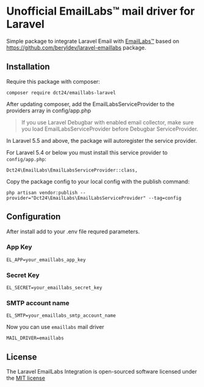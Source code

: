 # Unofficial EmailLabs&trade; mail driver for Laravel
  Simple package to integrate Laravel Email with [EmailLabs&trade;](http://emaillabs.io) 
  based on https://github.com/beryldev/laravel-emaillabs package.


## Installation

Require this package with composer:

```
composer require dct24/emaillabs-laravel
```

After updating composer, add the EmailLabsServiceProvider to the providers array in config/app.php
> If you use Laravel Debugbar with enabled email collector, make sure you load EmailLabsServiceProvider before Debugbar ServiceProvider.



In Laravel 5.5 and above, the package will autoregister the service provider. 


For Laravel 5.4 or below you must install this service provider to `config/app.php`:

```
Dct24\EmailLabs\EmailLabsServiceProvider::class,
```

Copy the package config to your local config with the publish command:

```
php artisan vendor:publish --provider="Dct24\EmailLabs\EmailLabsServiceProvider" --tag=config
```

## Configuration

After install add to your .env file requred parameters.

### App Key

```
EL_APP=your_emaillabs_app_key
```

### Secret Key

```
EL_SECRET=your_emaillabs_secret_key
```

### SMTP account name

```
EL_SMTP=your_emaillabs_smtp_account_name
```

Now you can use `emaillabs` mail driver

```
MAIL_DRIVER=emaillabs
```

## License

The Laravel EmailLabs Integration is open-sourced software licensed under the [MIT license](http://opensource.org/licenses/MIT)
